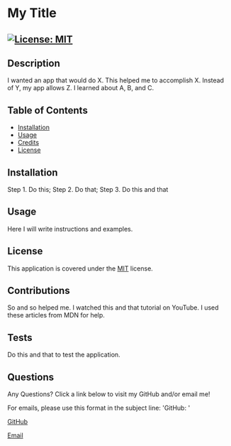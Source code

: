 # My Title
[![License: MIT](https://img.shields.io/badge/License-MIT-yellow.svg)](https://opensource.org/licenses/MIT)
---
## Description

I wanted an app that would do X. This helped me to accomplish X. Instead of Y, my app allows Z. I learned about A, B, and C.

## Table of Contents

  - [Installation](#installation)
  - [Usage](#usage)
  - [Credits](#credits)
  - [License](#license)

## Installation

Step 1. Do this; Step 2. Do that; Step 3. Do this and that

## Usage

Here I will write instructions and examples.

## License

This application is covered under the [MIT](https://opensource.org/licenses/MIT) license.

## Contributions

So and so helped me. I watched this and that tutorial on YouTube. I used these articles from MDN for help.

## Tests

Do this and that to test the application.

## Questions

Any Questions? Click a link below to visit my GitHub and/or email me!

For emails, please use this format in the subject line: 'GitHub: <NAME OF REPOSITORY>'

[GitHub](https://github.com/danrcross)

[Email](mailto:danrcross@gmail.com)


